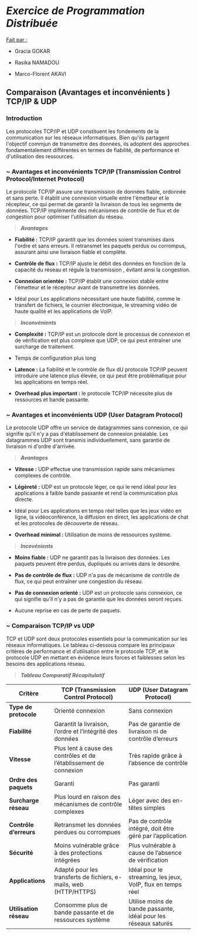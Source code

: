 # *Exercice de Programmation Distribuée*

<ins>Fait par :</ins> 

- Gracia GOKAR

- Rasika NAMADOU

- Marco-Florent AKAVI

## Comparaison (Avantages et inconvénients ) TCP/IP & UDP

### Introduction

   Les protocoles TCP/IP et UDP constituent les fondements de la communication sur les réseaux informatiques. Bien qu'ils partagent l'objectif commjun de transmettre des données, ils adoptent des approches fondamentalement différentes en termes de fiabilité, de performance et d'utilisation des ressources.



### ~ Avantages et inconvénients TCP/IP (Transmission Control Protocol/Internet Protocol)

   Le protocole TCP/IP assure une transmission de données fiable, ordonnée et sans perte. Il établit une connexion virtuelle entre l'émetteur et le récepteur, ce qui permet de garantir la livraison de tous les segments de données. TCP/IP implémente des mécanismes de contrôle de flux et de congestion pour optimiser l'utilisation du réseau.


> ***Avantages***
- **Fiabilité :** TCP/IP garantit que les données soient transmises dans l'ordre et sans erreurs. Il retransmet les paquets perdus ou corrompus, assurant ainsi une livraison fiable et complète.
+ **Contrôle de flux :** TCP/IP ajuste le débit des données en fonction de la capacité du réseau et régule la transmission , évitant ainsi la congestion.
* **Connexion orientée :** TCP/IP établit une connexion stable entre l'émetteur et le récepteur avant de transmettre les données.
- Idéal pour Les applications nécessitant une haute fiabilité, comme le transfert de fichiers, le courrier électronique, le streaming vidéo de haute qualité et les applications de VoIP.

> ***Inconvénients***
+ **Complexité :** TCP/IP est un protocole dont le processus de connexion et de vérification est plus complexe que UDP, ce qui peut entraîner une surcharge de traitement.
* Temps de configuration plus long
- **Latence :** La fiabilité et le contrôle de flux dU protocole TCP/IP peuvent introduire une latence plus élevée, ce qui peut être problématique pour les applications en temps réel.
+ **Overhead plus important :** le protocole TCP/IP nécessite plus de ressources et bande passante.


###  ~ Avantages et inconvénients UDP (User Datagram Protocol)

Le protocole UDP offre un service de datagrammes sans connexion, ce qui signifie qu'il n'y a pas d'établissement de connexion préalable. Les datagrammes UDP sont transmis individuellement, sans garantie de livraison ni d'ordre d'arrivée.

> ***Avantages***
* **Vitesse :** UDP effectue une transmission rapide sans mécanismes complexes de contrôle.
- **Légèreté :** UDP est un protocole léger, ce qui le rend idéal pour les applications à faible bande passante et rend la communication plus directe.
+ Idéal pour Les applications en temps réel telles que les jeux vidéo en ligne, la vidéoconférence, la diffusion en direct, les applications de chat et les protocoles de découverte de réseau.
* **Overhead minimal :** Utilisation de moins de ressources système.


> ***Incovénients***
- **Moins fiable :** UDP ne garantit pas la livraison des données. Les paquets peuvent être perdus, dupliqués ou arrivés dans le désordre.
+ **Pas de contrôle de flux :** UDP n'a pas de mécanisme de contrôle de flux, ce qui peut entraîner une congestion du réseau.
* **Pas de connexion orienté :** UDP est un protocole sans connexion, ce qui signifie qu'il n'y a pas de garantie que les données seront reçues.
- Aucune reprise en cas de perte de paquets.


###  ~ Comparaison TCP/IP vs UDP

TCP et UDP sont deux protocoles essentiels pour la communication sur les réseaux informatiques. Le tableau ci-dessous compare les principaux critères de performance et d’utilisation entre le protocole TCP, et le protocole UDP en mettant en évidence leurs forces et faiblesses selon les besoins des applications réseau.

> ***Tableau Comparatif Récapitulatif***



| **Critère**            | **TCP (Transmission Control Protocol)**                     | **UDP (User Datagram Protocol)**                   |
|------------------------|-------------------------------------------------------------|---------------------------------------------------|
| **Type de protocole**  | Orienté connexion                                           | Sans connexion                                    |
| **Fiabilité**          | Garantit la livraison, l’ordre et l’intégrité des données   | Pas de garantie de livraison ni de contrôle d’erreurs |
| **Vitesse**            | Plus lent à cause des contrôles et de l’établissement de connexion | Très rapide grâce à l’absence de contrôle       |
| **Ordre des paquets**  | Garanti                                                     | Pas garanti                                       |
| **Surcharge réseau**   | Plus lourd en raison des mécanismes de contrôle complexes   | Léger avec des en-têtes simples                  |
| **Contrôle d’erreurs** | Retransmet les données perdues ou corrompues                | Pas de contrôle intégré, doit être géré par l’application |
| **Sécurité**           | Moins vulnérable grâce à des protections intégrées          | Plus vulnérable à cause de l’absence de vérification |
| **Applications**       | Adapté pour les transferts de fichiers, e-mails, web (HTTP/HTTPS) | Idéal pour le streaming, les jeux, VoIP, flux en temps réel |
| **Utilisation réseau** | Consomme plus de bande passante et de ressources système    | Utilise moins de bande passante, idéal pour les réseaux saturés |
